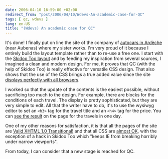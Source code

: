 ```yaml
---
date: 2006-04-10 16:59:00 +02:00
redirect_from: "post/2006/04/10/Wdevs-An-academic-case-for-QC"
tags: [ qc, wdevs ]
lang: en-US
title: "(Wdevs) An academic case for QC"
---
```


It's done! I finally put on line the site of the company of [autocars in Ardèche](http://www.arsac-tourisme.com/) (near Aubenas) where
my sister works. I'm very proud of it because I entirely build the layout
template rather than to re-use a free one. I start with the [Skidoo Too
layout](http://webhost.bridgew.edu/etribou/layouts/skidoo_too/index.html) and by feeding my inspiration from several sources, I imagined a
clean and modern design. For me, it proves that QC (with the help of Skidoo
Too) is really effective for versatile CSS design. That also shows that the use
of the CSS brings a true added value since the site [displays perfectly with all browsers](http://browsershots.org/).

I worked so that the update of the contents is the easiest possible, without
sacrificing too much to the design. For example, there are blocks for the
conditions of each travel. The display is pretty sophisticated, but they are
very simple to edit. All that the writer have to do, it's to use the wysiwyg
editor to set an `<h3>` tag for the travel title and an `<h4>` tag for the price.
You can [see the
result](http://www.arsac-tourisme.com/journees.aspx) on the page for the travels in one day.

One of my other reasons for satisfaction, it is that all the pages of the
site are [Valid
XHTML 1.0 Transitional!](http://validator.w3.org/check?uri=http://www.arsac-tourisme.com/) and that all CSS are [
almost OK](http://jigsaw.w3.org/css-validator/validator?uri=http://www.arsac-tourisme.com/&amp;warning=no&amp;profile=css3&amp;usermedium=all), with the exception of a hack in Skidoo Too which "keeps IE from
breaking horribly under narrow viewports".

From today, I can consider that a new stage is reached for QC.
